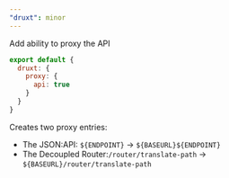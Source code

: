 ```yaml
---
"druxt": minor
---
```


Add ability to proxy the API

```js
export default {
  druxt: {
    proxy: {
      api: true
    }
  }
}
```

Creates two proxy entries:
- The JSON:API: `${ENDPOINT}` -> `${BASEURL}${ENDPOINT}`
- The Decoupled Router:`/router/translate-path` -> `${BASEURL}/router/translate-path`
